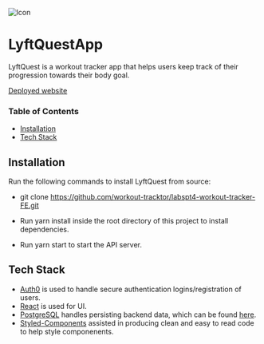 ![Icon](https://github.com/workout-tracktor/labspt4-workout-tracker-FE/blob/master/assets/icons/LiftQuestIcon.png)

# LyftQuestApp

LyftQuest is a workout tracker app that helps users keep track of their progression towards their body goal.

[Deployed website](https://compassionate-kalam-d8e461.netlify.com)

### Table of Contents
- [Installation](#installation)
- [Tech Stack](#tech-stack)


## Installation

Run the following commands to install LyftQuest from source:

+ git clone https://github.com/workout-tracktor/labspt4-workout-tracker-FE.git

+ Run yarn install inside the root directory of this project to install dependencies.

+ Run yarn start to start the API server.

## Tech Stack
+ [Auth0](https://auth0.com/) is used to handle secure authentication logins/registration of users.
+ [React](https://reactjs.org/) is used for UI.
+ [PostgreSQL](https://www.postgresql.org/) handles persisting backend data, which can be found [here](https://github.com/workout-tracktor/labspt4-workout-tracker-BE).
+ [Styled-Components](https://www.styled-components.com/) assisted in producing clean and easy to read code to help style componenents.
